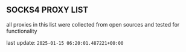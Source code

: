 ## SOCKS4 PROXY LIST

all proxies in this list were collected from open sources and tested for functionality

last update: `2025-01-15 06:20:01.487221+00:00`
